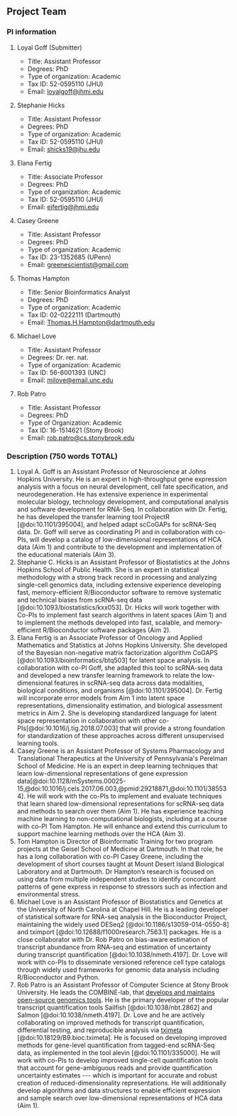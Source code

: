 ## Project Team

### PI information

1. Loyal Goff (Submitter)

    * Title: Assistant Professor
    * Degrees: PhD
    * Type of organization: Academic
    * Tax ID: 52-0595110 (JHU)
    * Email: loyalgoff@jhmi.edu

2. Stephanie Hicks

    * Title: Assistant Professor
    * Degrees: PhD
    * Type of organization: Academic
    * Tax ID: 52-0595110 (JHU)
    * Email: shicks19@jhu.edu

3. Elana Fertig

    * Title: Associate Professor
    * Degrees: PhD
    * Type of organization: Academic
    * Tax ID: 52-0595110 (JHU)
    * Email: ejfertig@jhmi.edu

4. Casey Greene

    * Title: Assistant Professor
    * Degrees: PhD
    * Type of organization: Academic
    * Tax ID: 23-1352685 (UPenn)
    * Email: greenescientist@gmail.com

5. Thomas Hampton

    * Title: Senior Bioinformatics Analyst
    * Degrees: PhD
    * Type of organization: Academic
    * Tax ID: 02-0222111 (Dartmouth)
    * Email: Thomas.H.Hampton@dartmouth.edu

6. Michael Love

    * Title: Assistant Professor
    * Degrees: Dr. rer. nat.
    * Type of organization: Academic
    * Tax ID: 56-6001393 (UNC)
    * Email: milove@email.unc.edu

7. Rob Patro
    * Title: Assistant Professor
    * Degrees: PhD
    * Type of Organization: Academic
    * Tax ID: 16-1514621 (Stony Brook)
    * Email: rob.patro@cs.stonybrook.edu


### Description (750 words TOTAL)

1. Loyal A. Goff is an Assistant Professor of Neuroscience at Johns Hopkins University.  He is an expert in high-throughput gene expression analysis with a focus on neural development, cell fate specification, and neurodegeneration. He has extensive experience in experimental molecular biology, technology development, and computational analysis and software development for RNA-Seq. In collaboration with Dr. Fertig, he has developed the transfer learning tool ProjectR [@doi:10.1101/395004], and helped adapt scCoGAPs for scRNA-Seq data. Dr. Goff will serve as coordinating PI and in collaboration with co-PIs, will develop a catalog of low-dimensional representations of HCA data (Aim 1) and contribute to the development and implementation of the educational materials (Aim 3).
2. Stephanie C. Hicks is an Assistant Professor of Biostatistics at the Johns Hopkins School of Public Health. She is an expert in statistical methodology with a strong track record in processing and analyzing single-cell genomics data, including extensive experience developing fast, memory-efficient R/Bioconductor software to remove systematic and technical biases from scRNA-seq data [@doi:10.1093/biostatistics/kxx053]. Dr. Hicks will work together with Co-PIs to implement fast search algorithms in latent spaces (Aim 1) and to implement the methods developed into fast, scalable, and memory-efficient R/Bioconductor software packages (Aim 2).
3. Elana Fertig is an Associate Professor of Oncology and Applied Mathematics and Statistics at Johns Hopkins University. She developed of the Bayesian non-negative matrix factorization algorithm CoGAPS [@doi:10.1093/bioinformatics/btq503] for latent space analysis. In collaboration with co-PI Goff, she adapted this tool to scRNA-seq data and developed a new transfer learning framework to relate the low-dimensional features in scRNA-seq data across data modalities, biological conditions, and organisms [@doi:10.1101/395004]. Dr. Fertig will incorporate error models from Aim 1 into latent space representations, dimensionality estimation, and biological assessment metrics in Aim 2. She is developing standardized language for latent space representation in collaboration with other co-PIs[@doi:10.1016/j.tig.2018.07.003] that will provide a strong foundation for standardization of these approaches across different unsupervised learning tools.
4. Casey Greene is an Assistant Professor of Systems Pharmacology and Translational Therapeutics at the University of Pennsylvania's Perelman School of Medicine. He is an expert in deep learning techniques that learn low-dimensional representations of gene expression data[@doi:10.1128/mSystems.00025-15,@doi:10.1016/j.cels.2017.06.003,@pmid:29218871,@doi:10.1101/385534]. He will work with the co-PIs to implement and evaluate techniques that learn shared low-dimensional representations for scRNA-seq data and methods to search over them (Aim 1). He has experience teaching machine learning to non-computational biologists, including at a course with co-PI Tom Hampton. He will enhance and extend this curriculum to support machine learning methods over the HCA (Aim 3).
5. Tom Hampton is Director of Bioinformatic Training for two program projects at the Geisel School of Medicine at Dartmouth. In that role, he has a long collaboration with co-PI Casey Greene, including the development of short courses taught at Mount Desert Island Biological Laboratory and at Dartmouth. Dr Hampton’s research is focused on using data from multiple independent studies to identify concordant patterns of gene express in response to stressors such as infection and environmental stress.
6. Michael Love is an Assistant Professor of Biostatistics and Genetics at the University of North Carolina at Chapel Hill. He is a leading developer of statistical software for RNA-seq analysis in the Bioconductor Project, maintaining the widely used DESeq2 [@doi:10.1186/s13059-014-0550-8] and tximport [@doi:10.12688/f1000research.7563.1] packages. He is a close collaborator with Dr. Rob Patro on bias-aware estimation of transcript abundance from RNA-seq and estimation of uncertainty during transcript quantification [@doi:10.1038/nmeth.4197]. Dr. Love will work with co-PIs to disseminate versioned reference cell type catalogs through widely used frameworks for genomic data analysis including R/Bioconductor and Python.
7. Rob Patro is an Assistant Professor of Computer Science at Stony Brook University.  He leads the COMBINE-lab, that [develops and maintains open-source genomics tools](https://github.com/COMBINE-lab).  He is the primary developer of the popular transcript quantification tools Sailfish [@doi:10.1038/nbt.2862] and Salmon [@doi:10.1038/nmeth.4197]. Dr. Love and he are actively collaborating on improved methods for transcript quantification, differential testing, and reproducible analysis via [tximeta](https://github.com/mikelove/tximeta) [@doi:10.18129/B9.bioc.tximeta]. He is focused on developing improved methods for gene-level quantification from tagged-end scRNA-Seq data, as implemented in the tool alevin [@doi:10.1101/335000]. He will work with co-PIs to develop improved single-cell quantification tools that account for gene-ambiguous reads and provide quantification uncertainty estimates --- which is important for accurate and robust creation of reduced-dimensionality representations.  He will additionally develop algorithms and data structures to enable efficient expression and sample search over low-dimensional representations of HCA data (Aim 1).
